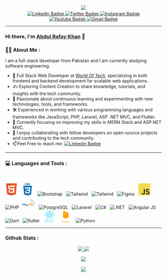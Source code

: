 <div id="header" align="center">
  <img src="https://media.giphy.com/media/M9gbBd9nbDrOTu1Mqx/giphy.gif" width="100"/>
</div>
<div class="badges" align="center">
  <a href="https://linkedin.com/in/abdul-rafay-khan-88aa0b24a" target="_blank">
    <img src="https://img.shields.io/badge/-Linkedin-0077B5?style=for-the-badge&logo=linkedin&logoColor=white" alt="LinkedIn Badge"/>
  </a>
  <a href="your-twitter-URL" target="_blank">
    <img src="https://img.shields.io/badge/-Twitter-1DA1F2?style=for-the-badge&logo=X&logoColor=white" alt="Twitter Badge"/>
  </a>
  <a href="https://www.instagram.com/abdul_rafay_khan_o_o/" target="_blank">
    <img src="https://img.shields.io/badge/-Instagram-E1306C?style=for-the-badge&logo=instagram&logoColor=white" alt="Instagram Badge"/>
  </a>
  <br>
  <a href="" target="_blank">
    <img src="https://img.shields.io/badge/-Youtube-FF0000?style=for-the-badge&logo=Youtube&logoColor=white" alt="Youtube Badge"/>
  </a>
  <a href="mailto:rafaykhan0000@gmail.com" target="_blank">
    <img src="https://img.shields.io/badge/-Gmail-D93025?style=for-the-badge&logo=Gmail&logoColor=white" alt="Gmail Badge"/>
  </a>
</div>

---

### Hi there, I'm [Abdul Rafay Khan](https://abdulrafaykhan.rf.gd) 👋

### 👨‍💻 About Me :

I am a full-stack developer from Pakistan and I am currently studying software engineering.

- 💼 Full Stack Web Developer at [World Of Tech](https://worldoftech.company), specializing in both frontend and backend development for scalable web applications.
- ✍️ Exploring Content Creation to share knowledge, tutorials, and insights with the tech community.
- 🌱 Passionate about continuous learning and experimenting with new technologies, tools, and frameworks.
- 🛠️ Experienced in working with various programming languages and frameworks like JavaScript, PHP, Laravel, ASP .NET MVC, and Flutter.
- 🎯 Currently focusing on improving my skills in MERN Stack and ASP.NET MVC.
- 🚀 I enjoy collaborating with fellow developers on open-source projects and contributing to the tech community.
- :mailbox:Feel Free to reach me: [![Linkedin Badge](https://img.shields.io/badge/-A.RafayKhan-blue?style=flat&logo=Linkedin&logoColor=white)](https://linkedin.com/in/abdul-rafay-khan-88aa0b24a)

---

### 💻 Languages and Tools :

<br>

<div>
  
  <img src="https://github.com/devicons/devicon/blob/master/icons/html5/html5-original.svg" title="HTML5" alt="HTML" width="40" height="40"/>&nbsp;&nbsp;
  <img src="https://github.com/devicons/devicon/blob/master/icons/css3/css3-plain-wordmark.svg"  title="CSS3" alt="CSS" width="40" height="40"/>&nbsp;&nbsp;
  <img src="https://cdn.jsdelivr.net/gh/devicons/devicon@latest/icons/bootstrap/bootstrap-original-wordmark.svg"  title="Bootstrap" alt="Bootstrap" width="40" height="40"/>&nbsp;&nbsp;
  <img src="https://cdn.jsdelivr.net/gh/devicons/devicon@latest/icons/tailwindcss/tailwindcss-original-wordmark.svg" title="Tailwind" alt="Tailwind" width="40" height="40"/>&nbsp;&nbsp;
  <img src="https://cdn.jsdelivr.net/gh/devicons/devicon@latest/icons/sass/sass-original.svg" title="Tailwind" alt="Tailwind" width="40" height="40"/>&nbsp;&nbsp;
  <img src="https://cdn.jsdelivr.net/gh/devicons/devicon@latest/icons/figma/figma-original.svg"  title="Figma" alt="Figma" width="40" height="40"/>&nbsp;&nbsp;
  <img src="https://github.com/devicons/devicon/blob/master/icons/javascript/javascript-original.svg" title="JavaScript" alt="JavaScript" width="40" height="40"/>&nbsp;&nbsp;
  <img src="https://cdn.jsdelivr.net/gh/devicons/devicon@latest/icons/php/php-original.svg" title="PHP" alt="PHP" width="40" height="40"/>&nbsp;&nbsp;
  <img src="https://github.com/devicons/devicon/blob/master/icons/mysql/mysql-original-wordmark.svg" title="MySQL"  alt="MySQL" width="40" height="40"/>&nbsp;&nbsp;
  <img src="https://cdn.jsdelivr.net/gh/devicons/devicon@latest/icons/postgresql/postgresql-original.svg" title="PostgreSQL"  alt="PostgreSQL" width="40" height="40"/>&nbsp;&nbsp;
  <img src="https://cdn.jsdelivr.net/gh/devicons/devicon@latest/icons/laravel/laravel-original.svg" title="Laravel" alt="Laravel" width="40" height="40"/>&nbsp;&nbsp;
  <img src="https://cdn.jsdelivr.net/gh/devicons/devicon@latest/icons/csharp/csharp-original.svg" title="C#" alt="C#" width="40" height="40"/>&nbsp;&nbsp;
  <img src="https://cdn.jsdelivr.net/gh/devicons/devicon@latest/icons/dot-net/dot-net-plain-wordmark.svg" title=".NET" alt=".NET" width="40" height="40"/>&nbsp;&nbsp;
  <img src="https://cdn.jsdelivr.net/gh/devicons/devicon@latest/icons/angular/angular-original.svg" title="Angular JS" alt="Angular JS" width="40" height="40"/>&nbsp;&nbsp;
  <img src="https://cdn.jsdelivr.net/gh/devicons/devicon@latest/icons/dart/dart-original.svg" title="Dart" alt="Dart" width="40" height="40"/>&nbsp;&nbsp;
  <img src="https://cdn.jsdelivr.net/gh/devicons/devicon@latest/icons/flutter/flutter-original.svg" title="flutter" alt="flutter" width="40" height="40"/>&nbsp;&nbsp;
  <img src="https://github.com/devicons/devicon/blob/master/icons/react/react-original-wordmark.svg" title="React" alt="React" width="40" height="40"/>&nbsp;&nbsp;
  <img src="https://github.com/devicons/devicon/blob/master/icons/firebase/firebase-plain-wordmark.svg" title="Firebase" alt="Firebase" width="40" height="40"/>&nbsp;&nbsp;
  <img src="https://cdn.jsdelivr.net/gh/devicons/devicon@latest/icons/python/python-original.svg" title="Python" alt="Python" width="40" height="40"/>&nbsp;&nbsp;
</div>


---

### Github Stats :

<p align="center">
    <a href="https://github.com/abdulrafaykhan-10">
        <img height="180em" src="https://github-readme-stats-git-masterrstaa-rickstaa.vercel.app/api?username=abdulrafaykhan-10&show_icons=true&theme=onedark&include_all_commits=true&count_private=true&hide_border=true"/>
        <img height="180em" src="https://github-readme-stats-eight-theta.vercel.app/api/top-langs/?username=abdulrafaykhan-10&langs_count=8&layout=compact&langs_count=8&theme=onedark&include_all_commits=true&count_private=true&hide_border=true" />
    </a>
</p>
<!-- Activity Graph -->
<p align="center">
  <a href="https://github.com/abdulrafaykhan-10">
    <img height=250 src="https://github-readme-activity-graph.vercel.app/graph?username=abdulrafaykhan-10&bg_color=282c34&color=FDFD96&line=FDFD96&point=FFFFFF&area_color=79FE96&border_radius=24.5&title_color=FDFD96&border_radius=20px"/>
  </a> 
</p>


 <p align="center">
   <a href="https://github.com/abdulrafaykhan-10"> 
     <img width="70%" src="https://github-readme-streak-stats.herokuapp.com/?user=abdulrafaykhan-10&show_icons=true&locale=en&layout=demo&theme=Onedark&hide_border=true" /> 
   </a>  
 </p>
